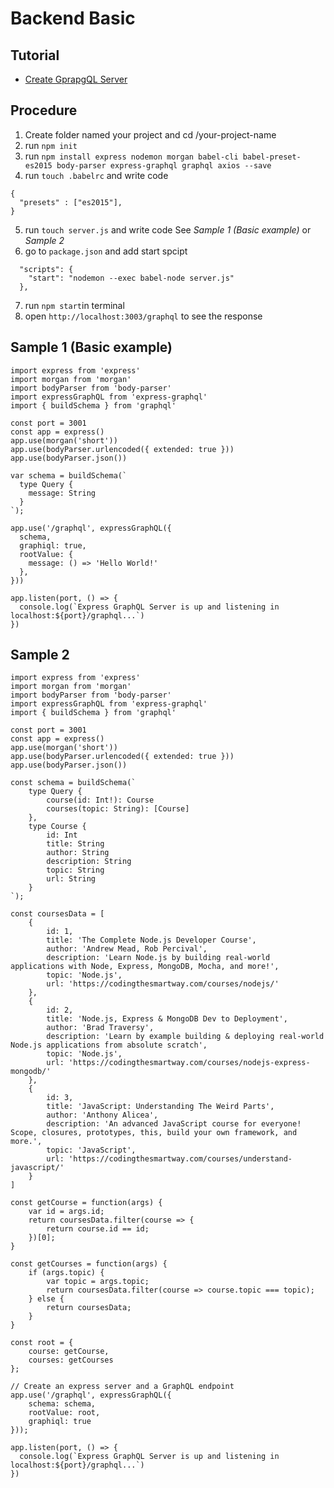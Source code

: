 # Backend Basic

## Tutorial

- [Create GprapgQL Server](https://medium.com/codingthesmartway-com-blog/creating-a-graphql-server-with-node-js-and-express-f6dddc5320e1)

## Procedure

1. Create folder named your project and cd /your-project-name
2. run `npm init`
3. run `npm install express nodemon morgan babel-cli babel-preset-es2015 body-parser express-graphql graphql axios --save`
4. run `touch .babelrc` and write code
```
{
  "presets" : ["es2015"],
}
```
5. run `touch server.js` and write code
See *Sample 1 (Basic example)*  or *Sample 2*
6. go to `package.json` and add start spcipt
```
  "scripts": {
    "start": "nodemon --exec babel-node server.js"
  },
```
7. run `npm start`in terminal
8. open `http://localhost:3003/graphql` to see the response

## Sample 1 (Basic example)

```
import express from 'express'
import morgan from 'morgan'
import bodyParser from 'body-parser'
import expressGraphQL from 'express-graphql'
import { buildSchema } from 'graphql'

const port = 3001
const app = express()
app.use(morgan('short'))
app.use(bodyParser.urlencoded({ extended: true }))
app.use(bodyParser.json())

var schema = buildSchema(`
  type Query {
    message: String
  }
`);

app.use('/graphql', expressGraphQL({
  schema,
  graphiql: true,
  rootValue: {
    message: () => 'Hello World!'
  },
}))

app.listen(port, () => {
  console.log(`Express GraphQL Server is up and listening in localhost:${port}/graphql...`)
})

```

## Sample 2

```
import express from 'express'
import morgan from 'morgan'
import bodyParser from 'body-parser'
import expressGraphQL from 'express-graphql'
import { buildSchema } from 'graphql'

const port = 3001
const app = express()
app.use(morgan('short'))
app.use(bodyParser.urlencoded({ extended: true }))
app.use(bodyParser.json())

const schema = buildSchema(`
    type Query {
        course(id: Int!): Course
        courses(topic: String): [Course]
    },
    type Course {
        id: Int
        title: String
        author: String
        description: String
        topic: String
        url: String
    }
`);

const coursesData = [
    {
        id: 1,
        title: 'The Complete Node.js Developer Course',
        author: 'Andrew Mead, Rob Percival',
        description: 'Learn Node.js by building real-world applications with Node, Express, MongoDB, Mocha, and more!',
        topic: 'Node.js',
        url: 'https://codingthesmartway.com/courses/nodejs/'
    },
    {
        id: 2,
        title: 'Node.js, Express & MongoDB Dev to Deployment',
        author: 'Brad Traversy',
        description: 'Learn by example building & deploying real-world Node.js applications from absolute scratch',
        topic: 'Node.js',
        url: 'https://codingthesmartway.com/courses/nodejs-express-mongodb/'
    },
    {
        id: 3,
        title: 'JavaScript: Understanding The Weird Parts',
        author: 'Anthony Alicea',
        description: 'An advanced JavaScript course for everyone! Scope, closures, prototypes, this, build your own framework, and more.',
        topic: 'JavaScript',
        url: 'https://codingthesmartway.com/courses/understand-javascript/'
    }
]

const getCourse = function(args) { 
    var id = args.id;
    return coursesData.filter(course => {
        return course.id == id;
    })[0];
}

const getCourses = function(args) {
    if (args.topic) {
        var topic = args.topic;
        return coursesData.filter(course => course.topic === topic);
    } else {
        return coursesData;
    }
}

const root = {
    course: getCourse,
    courses: getCourses
};

// Create an express server and a GraphQL endpoint
app.use('/graphql', expressGraphQL({
    schema: schema,
    rootValue: root,
    graphiql: true
}));

app.listen(port, () => {
  console.log(`Express GraphQL Server is up and listening in localhost:${port}/graphql...`)
})
```